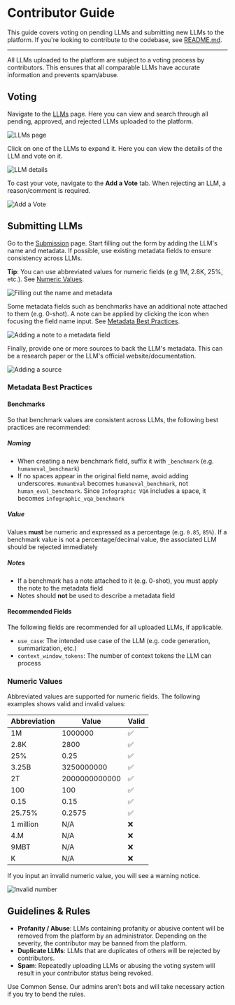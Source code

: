 # Contributor Guide

This guide covers voting on pending LLMs and submitting new LLMs to the platform.
If you're looking to contribute to the codebase, see [README.md](../README.md).

---

All LLMs uploaded to the platform are subject to a voting process by contributors.
This ensures that all comparable LLMs have accurate information and prevents spam/abuse.

## Voting

Navigate to the [LLMs](https://ai-to.ai/llms) page. Here you can view and search through all pending, approved, and rejected LLMs uploaded to the platform.

![LLMs page](./images/llms.png)

Click on one of the LLMs to expand it. Here you can view the details of the LLM and vote on it.

![LLM details](./images/llm-details.png)

To cast your vote, navigate to the **Add a Vote** tab. When rejecting an LLM, a reason/comment is required.

![Add a Vote](./images/vote-form.png)

## Submitting LLMs

Go to the [Submission](https://ai-to.ai/submit) page. Start filling out the form by adding the LLM's name and metadata. If possible, use existing metadata fields to ensure consistency across LLMs.

**Tip**: You can use abbreviated values for numeric fields (e.g 1M, 2.8K, 25%, etc.). See [Numeric Values](#numericvalues).

![Filling out the name and metadata](./images/add-name-metadata.png)

Some metadata fields such as benchmarks have an additional note attached to them (e.g. 0-shot). A note can be applied by clicking the icon when focusing the field name input. See [Metadata Best Practices](#metadatabestpractices).

![Adding a note to a metadata field](./images/meta-note.png)

Finally, provide one or more sources to back the LLM's metadata. This can be a research paper or the LLM's official website/documentation.

![Adding a source](./images/meta-src.png)

### Metadata Best Practices

#### Benchmarks

So that benchmark values are consistent across LLMs, the following best practices are recommended:

##### Naming

- When creating a new benchmark field, suffix it with `_benchmark` (e.g. `humaneval_benchmark`)
- If no spaces appear in the original field name, avoid adding underscores. `HumanEval` becomes `humaneval_benchmark`, not `human_eval_benchmark`. Since `Infographic VQA` includes a space, it becomes `infographic_vqa_benchmark`

##### Value

Values **must** be numeric and expressed as a percentage (e.g. `0.85`, `85%`). If a benchmark value is not a percentage/decimal value, the associated LLM should be rejected immediately

##### Notes

- If a benchmark has a note attached to it (e.g. 0-shot), you must apply the note to the metadata field
- Notes should **not** be used to describe a metadata field

#### Recommended Fields

The following fields are recommended for all uploaded LLMs, if applicable.

- `use_case`: The intended use case of the LLM (e.g. code generation, summarization, etc.)
- `context_window_tokens`: The number of context tokens the LLM can process

### Numeric Values

Abbreviated values are supported for numeric fields. The following examples shows valid and invalid values:

| Abbreviation | Value         | Valid |
| ------------ | ------------- | ----- |
| 1M           | 1000000       | ✅    |
| 2.8K         | 2800          | ✅    |
| 25%          | 0.25          | ✅    |
| 3.25B        | 3250000000    | ✅    |
| 2T           | 2000000000000 | ✅    |
| 100          | 100           | ✅    |
| 0.15         | 0.15          | ✅    |
| 25.75%       | 0.2575        | ✅    |
| 1 million    | N/A           | ❌    |
| 4.M          | N/A           | ❌    |
| 9MBT         | N/A           | ❌    |
| K            | N/A           | ❌    |

If you input an invalid numeric value, you will see a warning notice.

![Invalid number](./images/invalid-number.png)

## Guidelines & Rules

- **Profanity / Abuse**: LLMs containing profanity or abusive content will be removed from the platform by an administrator. Depending on the severity, the contributor may be banned from the platform.
- **Duplicate LLMs**: LLMs that are duplicates of others will be rejected by contributors.
- **Spam**: Repeatedly uploading LLMs or abusing the voting system will result in your contributor status being revoked.

Use Common Sense. Our admins aren't bots and will take necessary action if you try to bend the rules.
